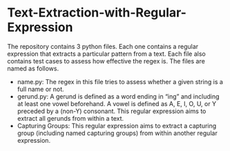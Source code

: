 # Text-Extraction-with-Regular-Expression

The repository contains 3 python files. Each one contains a regular expression that extracts a particular pattern from a text. Each file also contains test cases to assess how effective the regex is. The files are named as follows.
* name.py: The regex in this file tries to assess whether a given string is a full name or not.
* gerund.py: A gerund is defined as a word ending in “ing” and including at least one vowel beforehand. A vowel is defined as A, E, I, O, U, or Y preceded by
a (non-Y) consonant. This regular expression aims to extract all gerunds from within a text. 
* Capturing Groups: This regular expression aims to extract a capturing group (including named capturing groups) from within another regular expression. 


